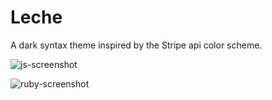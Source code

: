 # Leche

A dark syntax theme inspired by the Stripe api color scheme.


![js-screenshot](https://github.com/rrolt/leche-syntax/raw/master/img/screenshot.png)

![ruby-screenshot](https://github.com/rrolt/leche-syntax/raw/master/img/screenshot2.png)
